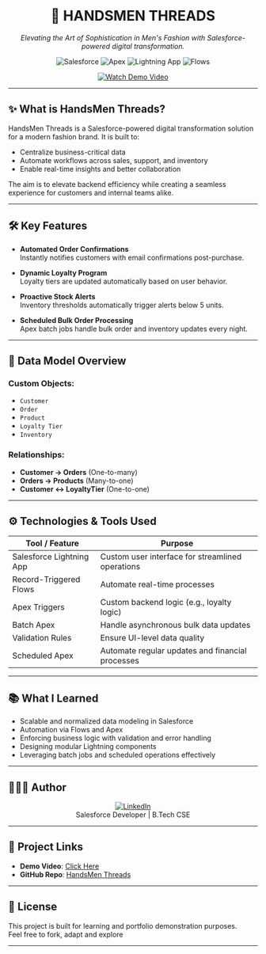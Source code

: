 <div align="center">
  <br />
  <h1>🧵 HANDSMEN THREADS</h1>
  <p>
    <em>Elevating the Art of Sophistication in Men's Fashion with Salesforce-powered digital transformation.</em>
  </p>

  <p>
    <img src="https://img.shields.io/badge/Salesforce-black?style=for-the-badge&logo=salesforce&logoColor=white&color=00A1E0" alt="Salesforce" />
    <img src="https://img.shields.io/badge/Apex-black?style=for-the-badge&logo=apachespark&logoColor=white&color=F88909" alt="Apex" />
    <img src="https://img.shields.io/badge/Lightning_App-black?style=for-the-badge&logo=zapier&logoColor=white&color=7F00FF" alt="Lightning App" />
    <img src="https://img.shields.io/badge/Flows-black?style=for-the-badge&logo=autodesk&logoColor=white&color=FF6F00" alt="Flows" />
  </p>

  <div>
    <div>
      <a href="https://drive.google.com/file/d/18kCP5-vml2-7nw1D1hMzK1ZhuH2H0gzn/view?usp=sharing" target="_blank">
        <img src="https://img.shields.io/badge/Demo_Video-Click_Here-red?style=for-the-badge&logo=youtube&logoColor=white" alt="Watch Demo Video" />
      </a>
    </div>
  </div>
</div>

---

## ✨ What is HandsMen Threads?

HandsMen Threads is a Salesforce-powered digital transformation solution for a modern fashion brand. It is built to:
- Centralize business-critical data
- Automate workflows across sales, support, and inventory
- Enable real-time insights and better collaboration

The aim is to elevate backend efficiency while creating a seamless experience for customers and internal teams alike.

---

## 🛠️ Key Features

- **Automated Order Confirmations**  
  Instantly notifies customers with email confirmations post-purchase.

- **Dynamic Loyalty Program**  
  Loyalty tiers are updated automatically based on user behavior.

- **Proactive Stock Alerts**  
  Inventory thresholds automatically trigger alerts below 5 units.

- **Scheduled Bulk Order Processing**  
  Apex batch jobs handle bulk order and inventory updates every night.

---

## 📐 Data Model Overview

### Custom Objects:
- `Customer`
- `Order`
- `Product`
- `Loyalty Tier`
- `Inventory`

### Relationships:
- **Customer → Orders** (One-to-many)  
- **Orders → Products** (Many-to-one)  
- **Customer ↔ LoyaltyTier** (One-to-one)

---

## ⚙️ Technologies & Tools Used

| Tool / Feature           | Purpose                                             |
|--------------------------|-----------------------------------------------------|
| Salesforce Lightning App | Custom user interface for streamlined operations    |
| Record-Triggered Flows   | Automate real-time processes                        |
| Apex Triggers            | Custom backend logic (e.g., loyalty logic)          |
| Batch Apex               | Handle asynchronous bulk data updates               |
| Validation Rules         | Ensure UI-level data quality                        |
| Scheduled Apex           | Automate regular updates and financial processes    |

---

## 📚 What I Learned

- Scalable and normalized data modeling in Salesforce  
- Automation via Flows and Apex  
- Enforcing business logic with validation and error handling  
- Designing modular Lightning components  
- Leveraging batch jobs and scheduled operations effectively  

---

## 👨🏻‍💻 Author

<div align="center">
<a href="https://www.linkedin.com/in/rajadigvijaysingh" target="_blank">
  <img src="https://img.shields.io/badge/Raja_Digvijay_Singh-0077B5?style=for-the-badge&logo=linkedin&logoColor=white" alt="LinkedIn">
</a>
<br />
Salesforce Developer | B.Tech CSE  
</div>

---

## 🔗 Project Links

- **Demo Video**:  [Click Here](https://drive.google.com/file/d/18kCP5-vml2-7nw1D1hMzK1ZhuH2H0gzn/view?usp=sharing)
- **GitHub Repo**: [HandsMen Threads](https://github.com/raja-2004/HandsMen-Threads)

---

## 📄 License

This project is built for learning and portfolio demonstration purposes.  
Feel free to fork, adapt and explore

---
